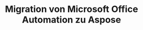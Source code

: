 ---
title: Migration von Microsoft Office Automation zu Aspose
type: docs
weight: 310
url: /java/migration-from-microsoft-office-automation-to-aspose/
---